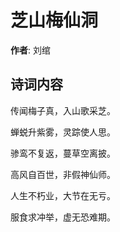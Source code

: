 # 芝山梅仙洞

**作者**: 刘绾

## 诗词内容

传闻梅子真，入山歌采芝。

蝉蜕升紫雾，灵踪使人思。

骖鸾不复返，蔓草空离披。

高风自百世，非假神仙师。

人生不朽业，大节在无亏。

服食求冲举，虚无恐难期。

